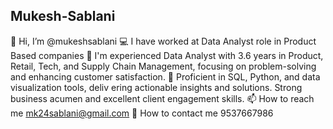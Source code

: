 ## Mukesh-Sablani
👋 Hi, I’m @mukeshsablani
💻 I  have worked at Data Analyst role in Product Based companies
👀  I'm experienced Data Analyst with 3.6 years in Product, Retail, Tech, and Supply Chain Management, focusing on
    problem-solving and enhancing customer satisfaction. 
 🌱 Proficient in SQL, Python, and data visualization tools, deliv
    ering actionable insights and solutions. Strong business acumen and excellent client engagement skills.
 📫 How to reach me mk24sablani@gmail.com
📱 How to contact me 9537667986

